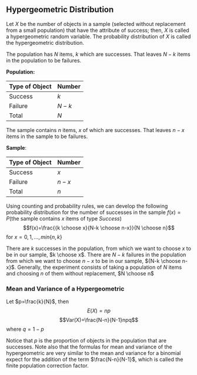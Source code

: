 ## Hypergeometric Distribution

Let $X$ be the number of objects in a sample (selected without replacement from a small population) that have the attribute of success; then, $X$ is called a hypergeometric random variable. The probability distribution of $X$ is called the hypergeometric distribution.

The population has $N$ items, $k$ which are successes. That leaves $N-k$ items in the population to be failures.

**Population:**

| Type of Object | Number |
| ---- | ---- |
| Success | $k$ |
| Failure | $N-k$ |
| Total | $N$ |
The sample contains $n$ items, $x$ of which are successes. That leaves $n-x$ items in the sample to be failures.

**Sample**:

| Type of Object | Number |
| ---- | ---- |
| Success | $x$ |
| Failure | $n-x$ |
| Total | $n$ |

Using counting and probability rules, we can develop the following probability distribution for the number of successes in the sample
$f(x)=P$(the sample contains $x$ items of type $Success$)
$$f(x)=\frac{{k \choose x}{N-k \choose n-x}}{N \choose n}$$
for $x=0,1, \dots, min\{n,k\}$

There are $k$ successes in the population, from which we want to choose $x$ to be in our sample, $k \choose x$. There are $N-k$ failures in the population from which we want to choose $n-x$ to be in our sample, ${N-k \choose n-x}$. Generally, the experiment consists of taking a population of $N$ items and choosing $n$ of them without replacement, $N \choose n$

### Mean and Variance of a Hypergeometric

Let $p=\frac{k}{N}$, then
$$E(X)=np$$
$$Var(X)=\frac{N-n}{N-1}npq$$
where $q=1-p$

Notice that $p$ is the proportion of objects in the population that are successes. Note also that the formulas for mean and variance of the hypergeometric are very similar to the mean and variance for a binomial expect for the addition of the term $\frac{N-n}{N-1}$, which is called the finite population correction factor.
